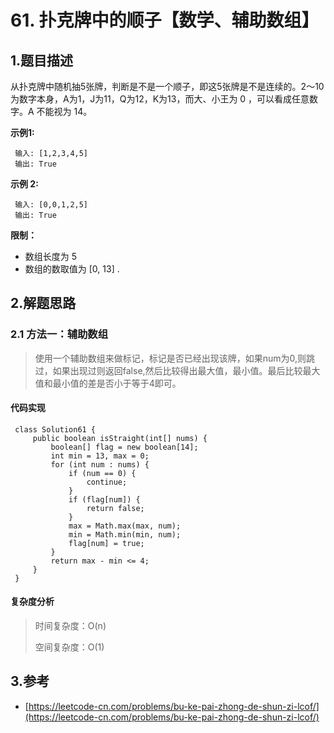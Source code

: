 # 61. 扑克牌中的顺子【数学、辅助数组】

## 1.题目描述

从扑克牌中随机抽5张牌，判断是不是一个顺子，即这5张牌是不是连续的。2～10为数字本身，A为1，J为11，Q为12，K为13，而大、小王为 0 ，可以看成任意数字。A 不能视为 14。

**示例1:**

```text
 输入: [1,2,3,4,5]
 输出: True
```

**示例 2:**

```text
 输入: [0,0,1,2,5]
 输出: True
```

**限制：**

* 数组长度为 5
* 数组的数取值为 \[0, 13\] .

## 2.解题思路

### 2.1 方法一：辅助数组

> 使用一个辅助数组来做标记，标记是否已经出现该牌，如果num为0,则跳过，如果出现过则返回false,然后比较得出最大值，最小值。最后比较最大值和最小值的差是否小于等于4即可。

#### 代码实现

```text
 class Solution61 {
     public boolean isStraight(int[] nums) {
         boolean[] flag = new boolean[14];
         int min = 13, max = 0;
         for (int num : nums) {
             if (num == 0) {
                 continue;
             }
             if (flag[num]) {
                 return false;
             }
             max = Math.max(max, num);
             min = Math.min(min, num);
             flag[num] = true;
         }
         return max - min <= 4;
     }
 }
```

#### 复杂度分析

> 时间复杂度：O\(n\)
>
> 空间复杂度：O\(1\)

## 3.参考

* [https://leetcode-cn.com/problems/bu-ke-pai-zhong-de-shun-zi-lcof/](https://leetcode-cn.com/problems/bu-ke-pai-zhong-de-shun-zi-lcof/)

